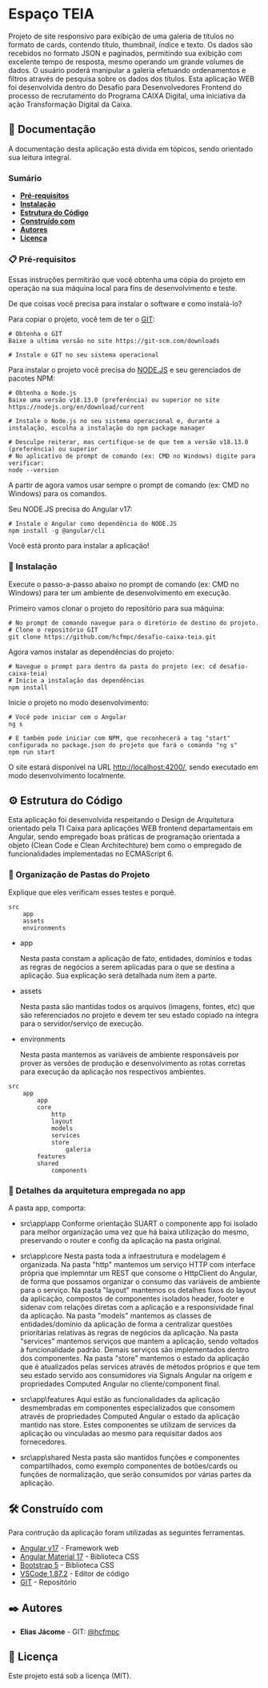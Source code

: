 # Espaço TEIA

Projeto de site responsivo para exibição de uma galeria de títulos no formato de cards, contendo título, thumbnail, índice e texto. Os dados são recebidos no formato JSON e paginados, permitindo sua exibição com excelente tempo de resposta, mesmo operando um grande volumes de dados. O usuário poderá manipular a galeria efetuando ordenamentos e filtros através de pesquisa sobre os dados dos títulos. Esta aplicação WEB foi desenvolvida dentro do Desafio para Desenvolvedores Frontend do processo de recrutamento do Programa CAIXA Digital, uma iniciativa da ação Transformação Digital da Caixa.

## 🚀 Documentação

A documentação desta aplicação está divida em tópicos, sendo orientado sua leitura integral.

### Sumário

* **[Pré-requisitos](#-implanta%C3%A7%C3%A3o)**
* **[Instalação](#-implanta%C3%A7%C3%A3o)**
* **[Estrutura do Código](#-implanta%C3%A7%C3%A3o)**
* **[Construído com](#-implanta%C3%A7%C3%A3o)**
* **[Autores](#-implanta%C3%A7%C3%A3o)**
* **[Licença](#-implanta%C3%A7%C3%A3o)**


### 📋 Pré-requisitos

Essas instruções permitirão que você obtenha uma cópia do projeto em operação na sua máquina local para fins de desenvolvimento e teste.

De que coisas você precisa para instalar o software e como instalá-lo?

Para copiar o projeto, você tem de ter o [GIT](https://git-scm.com/downloads):

```
# Obtenha o GIT
Baixe a ultima versão no site https://git-scm.com/downloads

# Instale o GIT no seu sistema operacional
```

Para instalar o projeto você precisa do [NODE.JS](https://nodejs.org/en/download/current) e seu gerenciados de pacotes NPM:

```
# Obtenha o Node.js
Baixe uma versão v18.13.0 (preferência) ou superior no site https://nodejs.org/en/download/current

# Instale o Node.js no seu sistema operacional e, durante a instalação, escolha a instalação do npm package manager

# Desculpe reiterar, mas certifique-se de que tem a versão v18.13.0 (preferência) ou superior
# No aplicativo de prompt de comando (ex: CMD no Windows) digite para verificar:
node --version
```

A partir de agora vamos usar sempre o prompt de comando (ex: CMD no Windows) para os comandos.

Seu NODE.JS precisa do Angular v17:

```
# Instale o Angular como dependência do NODE.JS
npm install -g @angular/cli
```

Você está pronto para instalar a aplicação!

### 🔧 Instalação

Execute o passo-a-passo abaixo no prompt de comando (ex: CMD no Windows) para ter um ambiente de desenvolvimento em execução.

Primeiro vamos clonar o projeto do repositório para sua máquina:

```
# No prompt de comando navegue para o diretório de destino do projeto.
# Clone o repositório GIT
git clone https://github.com/hcfmpc/desafio-caixa-teia.git
```

Agora vamos instalar as dependências do projeto:

```
# Navegue o prompt para dentro da pasta do projeto (ex: cd desafio-caixa-teia)
# Inicie a instalação das dependências
npm install
```

Inicie o projeto no modo desenvolvimento:

```
# Você pode iniciar com o Angular
ng s

# E também pode iniciar com NPM, que reconhecerá a tag "start" configurada no package.json do projeto que fará o comando "ng s"
npm run start
```

O site estará disponível na URL [http://localhost:4200/](http://localhost:4200/), sendo executado em modo desenvolvimento localmente.


## ⚙️ Estrutura do Código

Esta aplicação foi desenvolvida respeitando o Design de Arquitetura orientado pela TI Caixa para aplicações WEB frontend departamentais em Angular, sendo empregado boas práticas de programação orientada a objeto (Clean Code e Clean Architechture) bem como o empregado de funcionalidades implementadas no ECMAScript 6.

### 🔩 Organização de Pastas do Projeto

Explique que eles verificam esses testes e porquê.

```
src
    app
    assets
    environments
```

* app

    Nesta pasta constam a aplicação de fato, entidades, domínios e todas as regras de negócios a serem aplicadas para o que se destina a aplicação. Sua explicação será detalhada num item a parte. 

* assets

    Nesta pasta são mantidas todos os arquivos (imagens, fontes, etc) que são referenciados no projeto e devem ter seu estado copiado na íntegra para o servidor/serviço de execução.

* environments

    Nesta pasta mantemos as variáveis de ambiente responsáveis por prover às versões de produção e desenvolvimento as rotas corretas para execução da aplicação nos respectivos ambientes.


```
src
    app
        app
        core
            http
            layout
            models
            services
            store
                galeria
        features
        shared
            components
```

### 🔩 Detalhes da arquitetura empregada no app

A pasta app, comporta:

* src\app\app
    Conforme orientação SUART o componente app foi isolado para melhor organização uma vez que há baixa utilização do mesmo, preservando o router e config da aplicação na pasta original.

* src\app\core
    Nesta pasta toda a infraestrutura e modelagem é organizada.
    Na pasta "http" mantemos um serviço HTTP com interface própria que implemntar um REST que consome o HttpClient do Angular, de forma que possamos organizar o consumo das variáveis de ambiente para o serviço.
    Na pasta "layout" mantemos os detalhes fixos do layout da aplicação, compostos de componentes isolados header, footer e sidenav com relações diretas com a aplicação e a responsividade final da aplicação.
    Na pasta "models" mantemos as classes de entidades/domínio da aplicação de forma a centralizar questões prioritárias relativas às regras de negócios da aplicação.
    Na pasta "services" mantemos serviços que mantem a aplicação, sendo voltados à funcionalidade padrão. Demais serviços são implementados dentro dos componentes.
    Na pasta "store" mantemos o estado da aplicação que é atualizados pelas services através de métodos próprios e que tem seu estado servido aos consumidores via Signals Angular na orígem e propriedades Computed Angular no cliente/component final.

* src\app\features
    Aqui estão as funcionalidades da aplicação desmembradas em componentes especializados que consomem através de propriedades Computed Angular o estado da aplicação mantido nas store. Estes componentes se utilizam de services da aplicação ou vinculadas ao mesmo para requisitar dados aos fornecedores.

* src\app\shared
    Nesta pasta são mantidos funções e componentes compartilhados, como exemplo componentes de botões/cards ou funções de normalização, que serão consumidos por várias partes da aplicação.
    

## 🛠️ Construído com

Para contrução da aplicação foram utilizadas as seguintes ferramentas.

* [Angular v17](https://angular.dev/) - Framework web
* [Angular Material 17](https://material.angular.io/) - Biblioteca CSS
* [Bootstrap 5](https://getbootstrap.com/) - Biblioteca CSS
* [VSCode 1.87.2](https://code.visualstudio.com/) - Editor de código
* [GIT](https://github.com/) - Repositório


## ✒️ Autores

* **Elias Jácome** - GIT: [@hcfmpc](https://github.com/hcfmpc)


## 📄 Licença

Este projeto está sob a licença (MIT).
